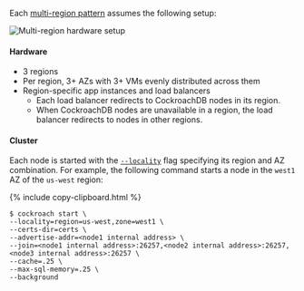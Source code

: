 Each [multi-region pattern](topology-patterns.html#multi-region) assumes the following setup:

<img src="{{  'images/v21.1/topology-patterns/topology_multi-region_hardware.png' | relative_url  }}" alt="Multi-region hardware setup" style="max-width:100%" />

#### Hardware

- 3 regions
- Per region, 3+ AZs with 3+ VMs evenly distributed across them
- Region-specific app instances and load balancers
    - Each load balancer redirects to CockroachDB nodes in its region.
    - When CockroachDB nodes are unavailable in a region, the load balancer redirects to nodes in other regions.

#### Cluster

Each node is started with the [`--locality`](cockroach-start.html#locality) flag specifying its region and AZ combination. For example, the following command starts a node in the `west1` AZ of the `us-west` region:

{%  include copy-clipboard.html %}
~~~ shell
$ cockroach start \
--locality=region=us-west,zone=west1 \
--certs-dir=certs \
--advertise-addr=<node1 internal address> \
--join=<node1 internal address>:26257,<node2 internal address>:26257,<node3 internal address>:26257 \
--cache=.25 \
--max-sql-memory=.25 \
--background
~~~
